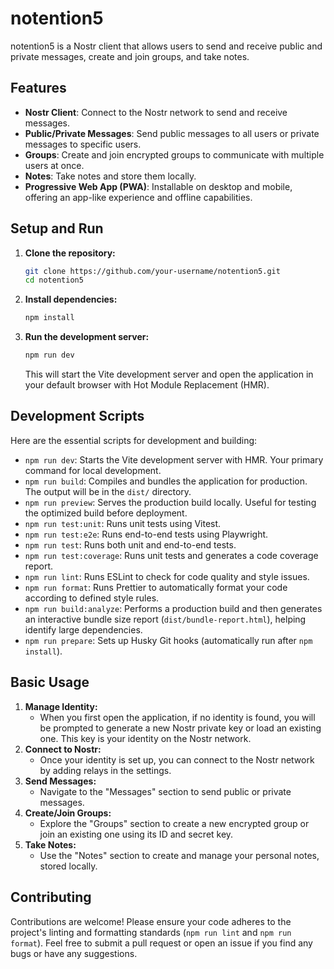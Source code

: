 # notention5

notention5 is a Nostr client that allows users to send and receive public and private messages, create and join groups, and take notes.

## Features

-   **Nostr Client**: Connect to the Nostr network to send and receive messages.
-   **Public/Private Messages**: Send public messages to all users or private messages to specific users.
-   **Groups**: Create and join encrypted groups to communicate with multiple users at once.
-   **Notes**: Take notes and store them locally.
-   **Progressive Web App (PWA)**: Installable on desktop and mobile, offering an app-like experience and offline capabilities.

## Setup and Run

1.  **Clone the repository:**
    ```bash
    git clone https://github.com/your-username/notention5.git
    cd notention5
    ```
2.  **Install dependencies:**
    ```bash
    npm install
    ```
3.  **Run the development server:**
    ```bash
    npm run dev
    ```
    This will start the Vite development server and open the application in your default browser with Hot Module Replacement (HMR).

## Development Scripts

Here are the essential scripts for development and building:

-   `npm run dev`: Starts the Vite development server with HMR. Your primary command for local development.
-   `npm run build`: Compiles and bundles the application for production. The output will be in the `dist/` directory.
-   `npm run preview`: Serves the production build locally. Useful for testing the optimized build before deployment.
-   `npm run test:unit`: Runs unit tests using Vitest.
-   `npm run test:e2e`: Runs end-to-end tests using Playwright.
-   `npm run test`: Runs both unit and end-to-end tests.
-   `npm run test:coverage`: Runs unit tests and generates a code coverage report.
-   `npm run lint`: Runs ESLint to check for code quality and style issues.
-   `npm run format`: Runs Prettier to automatically format your code according to defined style rules.
-   `npm run build:analyze`: Performs a production build and then generates an interactive bundle size report (`dist/bundle-report.html`), helping identify large dependencies.
-   `npm run prepare`: Sets up Husky Git hooks (automatically run after `npm install`).

## Basic Usage

1.  **Manage Identity:**
    -   When you first open the application, if no identity is found, you will be prompted to generate a new Nostr private key or load an existing one. This key is your identity on the Nostr network.
2.  **Connect to Nostr:**
    -   Once your identity is set up, you can connect to the Nostr network by adding relays in the settings.
3.  **Send Messages:**
    -   Navigate to the "Messages" section to send public or private messages.
4.  **Create/Join Groups:**
    -   Explore the "Groups" section to create a new encrypted group or join an existing one using its ID and secret key.
5.  **Take Notes:**
    -   Use the "Notes" section to create and manage your personal notes, stored locally.

## Contributing

Contributions are welcome! Please ensure your code adheres to the project's linting and formatting standards (`npm run lint` and `npm run format`). Feel free to submit a pull request or open an issue if you find any bugs or have any suggestions.
